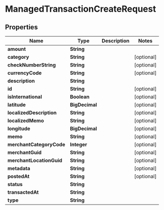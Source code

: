 

# ManagedTransactionCreateRequest


## Properties

Name | Type | Description | Notes
------------ | ------------- | ------------- | -------------
**amount** | **String** |  | 
**category** | **String** |  |  [optional]
**checkNumberString** | **String** |  |  [optional]
**currencyCode** | **String** |  |  [optional]
**description** | **String** |  | 
**id** | **String** |  |  [optional]
**isInternational** | **Boolean** |  |  [optional]
**latitude** | **BigDecimal** |  |  [optional]
**localizedDescription** | **String** |  |  [optional]
**localizedMemo** | **String** |  |  [optional]
**longitude** | **BigDecimal** |  |  [optional]
**memo** | **String** |  |  [optional]
**merchantCategoryCode** | **Integer** |  |  [optional]
**merchantGuid** | **String** |  |  [optional]
**merchantLocationGuid** | **String** |  |  [optional]
**metadata** | **String** |  |  [optional]
**postedAt** | **String** |  |  [optional]
**status** | **String** |  | 
**transactedAt** | **String** |  | 
**type** | **String** |  | 



